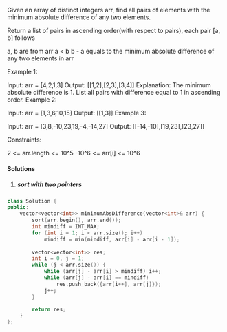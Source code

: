 Given an array of distinct integers arr, find all pairs of elements with the minimum absolute difference of any two elements. 

Return a list of pairs in ascending order(with respect to pairs), each pair [a, b] follows

a, b are from arr
a < b
b - a equals to the minimum absolute difference of any two elements in arr
 

Example 1:

Input: arr = [4,2,1,3]
Output: [[1,2],[2,3],[3,4]]
Explanation: The minimum absolute difference is 1. List all pairs with difference equal to 1 in ascending order.
Example 2:

Input: arr = [1,3,6,10,15]
Output: [[1,3]]
Example 3:

Input: arr = [3,8,-10,23,19,-4,-14,27]
Output: [[-14,-10],[19,23],[23,27]]
 

Constraints:

2 <= arr.length <= 10^5
-10^6 <= arr[i] <= 10^6

#### Solutions

1. ##### sort with two pointers

```c++
class Solution {
public:
    vector<vector<int>> minimumAbsDifference(vector<int>& arr) {
        sort(arr.begin(), arr.end());
        int mindiff = INT_MAX;
        for (int i = 1; i < arr.size(); i++)
            mindiff = min(mindiff, arr[i] - arr[i - 1]);
        
        vector<vector<int>> res;
        int i = 0, j = 1;
        while (j < arr.size()) {
            while (arr[j] - arr[i] > mindiff) i++;
            while (arr[j] - arr[i] == mindiff)
                res.push_back({arr[i++], arr[j]});
            j++;
        }

        return res;
    }
};
```